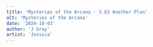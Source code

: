 ```yaml
---
title: 'Mysteries of the Arcana - 3.63 Another Plan'
alt: 'Mysteries of the Arcana'
date: '2024-10-03'
author: 'J Gray'
artist: 'Jessica'
---
```


